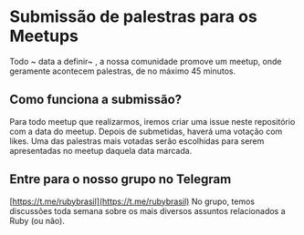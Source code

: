 # Submissão de palestras para os Meetups
Todo ~ data a definir~ , a nossa comunidade promove um meetup, onde geramente acontecem palestras, de no máximo 45 minutos.

## Como funciona a submissão?
Para todo meetup que realizarmos, iremos criar uma issue neste repositório com a data do meetup. Depois de submetidas, haverá uma votação com likes. Uma das palestras mais votadas serão escolhidas para serem apresentadas no meetup daquela data marcada.

## Entre para o nosso grupo no Telegram
[https://t.me/rubybrasil](https://t.me/rubybrasil)
No grupo, temos discussões toda semana sobre os mais diversos assuntos relacionados a Ruby (ou não).
